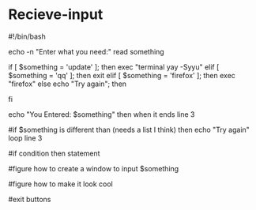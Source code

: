 # Recieve-input
#!/bin/bash

echo -n "Enter what you need:" read something

if [ $something = 'update' ]; then
	exec "terminal yay -Syyu"
elif [ $something = 'qq' ]; then
	exit
elif [ $something = 'firefox' ]; then
	exec "firefox"
else
	echo "Try again"; then 
	
fi

echo "You Entered: $something" then when it ends line 3



#if $something is different than (needs a list I think) then echo "Try again" loop line 3

#if condition then statement

#figure how to create a window to input $something

#figure how to make it look cool

#exit buttons
